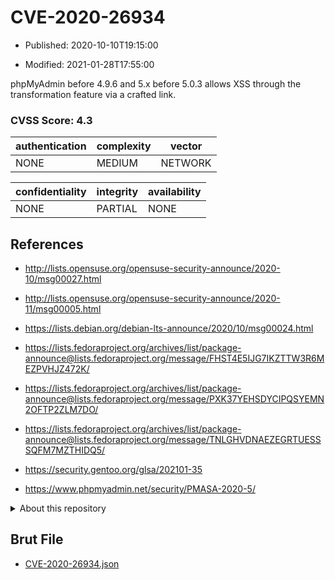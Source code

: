 # CVE-2020-26934

- Published: 2020-10-10T19:15:00

- Modified: 2021-01-28T17:55:00

phpMyAdmin before 4.9.6 and 5.x before 5.0.3 allows XSS through the transformation feature via a crafted link.

### CVSS Score: **4.3**

| authentication | complexity | vector |
| --- | --- | --- |
| NONE | MEDIUM | NETWORK |

| confidentiality | integrity | availability |
| --- | --- | --- |
| NONE | PARTIAL | NONE |

## References

* http://lists.opensuse.org/opensuse-security-announce/2020-10/msg00027.html

* http://lists.opensuse.org/opensuse-security-announce/2020-11/msg00005.html

* https://lists.debian.org/debian-lts-announce/2020/10/msg00024.html

* https://lists.fedoraproject.org/archives/list/package-announce@lists.fedoraproject.org/message/FHST4E5IJG7IKZTTW3R6MEZPVHJZ472K/

* https://lists.fedoraproject.org/archives/list/package-announce@lists.fedoraproject.org/message/PXK37YEHSDYCIPQSYEMN2OFTP2ZLM7DO/

* https://lists.fedoraproject.org/archives/list/package-announce@lists.fedoraproject.org/message/TNLGHVDNAEZEGRTUESSSQFM7MZTHIDQ5/

* https://security.gentoo.org/glsa/202101-35

* https://www.phpmyadmin.net/security/PMASA-2020-5/

<details>
<summary>About this repository</summary> 

  This repository is part of the project [Live Hack CVE](https://github.com/Live-Hack-CVE). Main website can be found [www.live-hack.org](https://www.live-hack.org) 
  
  Made by [Sn0wAlice](https://github.com/Sn0wAlice) for the people that care about security and need to have a feed of the latest CVEs. Hope you enjoy it, don't forget to star the repo and follow me on [Twitter](https://twitter.com/Sn0wAlice) and [Github](https://github.com/Sn0wAlice). And that is my [personnal website](https://www.alice-snow.me/)

  - [Home Page](https://github.com/Live-Hack-CVE)
  - [Framework](https://github.com/Live-Hack-CVE/cve-framework)
  - [CVE database](https://github.com/Live-Hack-CVE/full_database)
  - [Changelog](https://github.com/Live-Hack-CVE/Changelog)
</details>

## Brut File

* [CVE-2020-26934.json](https://raw.githubusercontent.com/Live-Hack-CVE/full_database/main/cves/2020/CVE-2020-26934.json)

